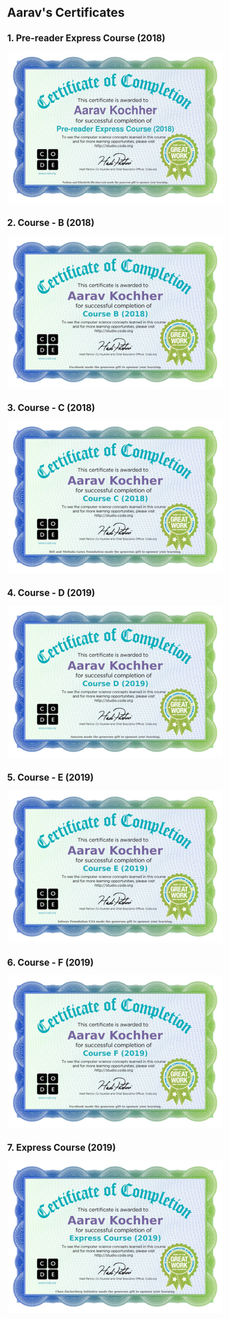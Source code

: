 # Aarav's Certificates

## 1. Pre-reader Express Course (2018)

[![Pre-reader Express Course (2018)](certs/courseprec.jpg)](https://code.org/v2/hoc/certificate/eyJuYW1lIjoiQWFyYXYgS29jaGhlciIsImNvdXJzZSI6IlByZS1yZWFkZXIgRXhwcmVzcyBDb3Vyc2UgKDIwMTgpIn0=.jpg 'Pre-reader Express Course2018)')

## 2. Course - B (2018)

[![Course - B (2018)](certs/courseb.jpg)](https://code.org/v2/hoc/certificate/eyJuYW1lIjoiQWFyYXYgS29jaGhlciIsImNvdXJzZSI6IkNvdXJzZSBCICgyMDE4KSJ9.jpg 'Course - B (2018)')

## 3. Course - C (2018)

[![Course - C (2018)](certs/coursec.jpg)](https://code.org/v2/hoc/certificate/eyJuYW1lIjoiQWFyYXYgS29jaGhlciIsImNvdXJzZSI6IkNvdXJzZSBDICgyMDE4KSJ9.jpg 'Course - C (2018)')

## 4. Course - D (2019)

[![Course - D (2019)](certs/coursed.jpg)](https://code.org/v2/hoc/certificate/eyJuYW1lIjoiQWFyYXYgS29jaGhlciIsImNvdXJzZSI6IkNvdXJzZSBEICgyMDE5KSJ9.jpg 'Course - D (2019)')

## 5. Course - E (2019)

[![Course - E (2019)](certs/coursee.jpg)](https://code.org/v2/hoc/certificate/eyJuYW1lIjoiQWFyYXYgS29jaGhlciIsImNvdXJzZSI6IkNvdXJzZSBFICgyMDE5KSJ9.jpg 'Course - E (2019)')

## 6. Course - F (2019)

[![Course - F (2019)](certs/coursef.jpg)](https://code.org/v2/hoc/certificate/eyJuYW1lIjoiQWFyYXYgS29jaGhlciIsImNvdXJzZSI6IkNvdXJzZSBGICgyMDE5KSJ9.jpg 'Course - F (2019)')

## 7. Express Course (2019)

[![Express Course (2019)](certs/courseexpress.jpg)](https://code.org/v2/hoc/certificate/eyJuYW1lIjoiQWFyYXYgS29jaGhlciIsImNvdXJzZSI6IkV4cHJlc3MgQ291cnNlICgyMDE5KSJ9.jpg 'Express Course (2019)')
